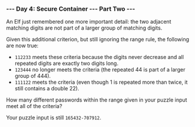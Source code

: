 ### --- Day 4: Secure Container --- Part Two ---
An Elf just remembered one more important detail: the two adjacent matching digits are not part of a larger group of matching digits.  

Given this additional criterion, but still ignoring the range rule, the following are now true:  

  - `112233` meets these criteria because the digits never decrease and all repeated digits are exactly two digits long.
  - `123444` no longer meets the criteria (the repeated 44 is part of a larger group of 444).
  - `111122` meets the criteria (even though 1 is repeated more than twice, it still contains a double 22).

How many different passwords within the range given in your puzzle input meet all of the criteria?

Your puzzle input is still `165432-707912`.
